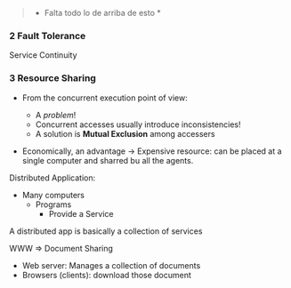 > * Falta todo lo de arriba de esto * 

### 2 Fault Tolerance

Service Continuity

### 3 Resource Sharing

+ From the concurrent execution point of view:
    + A *problem*! 
    + Concurrent accesses usually introduce inconsistencies! 
    + A solution is **Mutual Exclusion** among accessers

+ Economically, an advantage -> Expensive resource: can be placed at a single computer and sharred bu all the agents.

Distributed Application: 
+ Many computers
    + Programs  
        + Provide a Service 

A distributed app is basically a collection of services

WWW => Document Sharing
+ Web server: Manages a collection of documents
+ Browsers (clients): download those document































